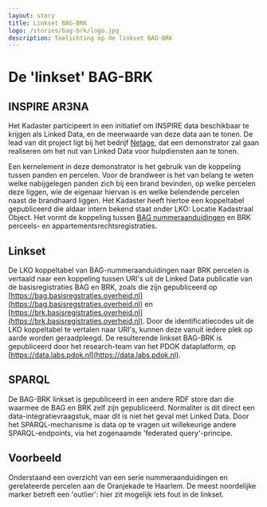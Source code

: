 ```yaml
---
layout: story
title: Linkset BAG-BRK
logo: /stories/bag-brk/logo.jpg
description: Toelichting op de linkset BAG-BRK
---
```

# De 'linkset' BAG-BRK

## INSPIRE AR3NA
Het Kadaster participeert in een initiatief om INSPIRE data beschikbaar te krijgen als Linked Data, en de meerwaarde van deze data aan te tonen. De lead van dit project ligt bij het bedrijf [Netage](http://netage.nl/), dat een demonstrator zal gaan realiseren om het nut van Linked Data voor hulpdiensten aan te tonen.

Een kernelement in deze demonstrator is het gebruik van de koppeling tussen panden en percelen. Voor de brandweer is het van belang te weten welke nabijgelegen panden zich bij een brand bevinden, op welke percelen deze liggen, wie de eigenaar hiervan is en welke belendende percelen naast de brandhaard liggen. Het Kadaster heeft hiertoe een koppeltabel gepubliceerd die aldaar intern bekend staat onder LKO: Locatie Kadastraal Object. Het vormt de koppeling tussen [BAG nummeraanduidingen](https://bag.basisregistraties.overheid.nl/query/model#Nummeraanduiding) en BRK perceels- en appartementsrechtsregistraties.  

## Linkset
De LKO koppeltabel van BAG-nummeraanduidingen naar BRK percelen is vertaald naar een koppeling tussen URI's uit de Linked Data publicatie van de basisregistraties BAG en BRK, zoals die zijn gepubliceerd op [https://bag.basisregstraties.overheid.nl](https://bag.basisregstraties.overheid.nl) en [https://brk.basisregistraties.overheid.nl](https://brk.basisregistraties.overheid.nl). Door de identificatiecodes uit de LKO koppeltabel te vertalen naar URI's, kunnen deze vanuit iedere plek op aarde worden geraadpleegd. De resulterende linkset BAG-BRK is gepubliceerd door het research-team van het PDOK dataplatform, op [https://data.labs.pdok.nl](https://data.labs.pdok.nl).

## SPARQL
De BAG-BRK linkset is gepubliceerd in een andere RDF store dan die waarmee de BAG en BRK zelf zijn gepubliceerd. Normaliter is dit direct een data-integratievraagstuk, maar dit is niet het geval met Linked Data. Door het SPARQL-mechanisme is data op te vragen uit willekeurige andere SPARQL-endpoints, via het zogenaamde 'federated query'-principe.

## Voorbeeld
Onderstaand een overzicht van een serie nummeraanduidingen en gerelateerde percelen aan de Oranjekade te Haarlem. De meest noordelijke marker betreft een 'outlier': hier zit mogelijk iets fout in de linkset.

<div data-query data-query-endpoint="https://data.pdok.nl/sparql" data-query-sparql="percelen-en-nummeraanduidingen.rq" data-query-output="leaflet" data-showQuery></div>
